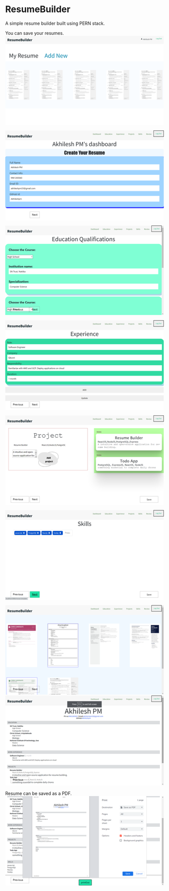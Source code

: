 # ResumeBuilder
A simple resume builder built using PERN stack.

You can save your resumes.
![alt text](https://github.com/Akhileshpm/ResumeBuilder/blob/c45be19c7c8d682bbc98c5835cfc7633e4be00e9/Screenshot%20(806).png?raw=true)


![alt text](https://github.com/Akhileshpm/ResumeBuilder/blob/d55c647df4317dba4c8239342057aae1551c3aa3/Screenshot%20(807).png?raw=true)


![alt text](https://github.com/Akhileshpm/ResumeBuilder/blob/d55c647df4317dba4c8239342057aae1551c3aa3/Screenshot%20(808).png?raw=true)


![alt text](https://github.com/Akhileshpm/ResumeBuilder/blob/d55c647df4317dba4c8239342057aae1551c3aa3/Screenshot%20(809).png?raw=true)


![alt text](https://github.com/Akhileshpm/ResumeBuilder/blob/d55c647df4317dba4c8239342057aae1551c3aa3/Screenshot%20(810).png?raw=true)


![alt text](https://github.com/Akhileshpm/ResumeBuilder/blob/d55c647df4317dba4c8239342057aae1551c3aa3/Screenshot%20(811).png?raw=true)


![alt text](https://github.com/Akhileshpm/ResumeBuilder/blob/d55c647df4317dba4c8239342057aae1551c3aa3/Screenshot%20(812).png?raw=true)
![alt text](https://github.com/Akhileshpm/ResumeBuilder/blob/main/Screenshot%20(813).png?raw=true)

Resume can be saved as a PDF.
![alt text](https://github.com/Akhileshpm/ResumeBuilder/blob/main/Screenshot%20(815).png?raw=true)
